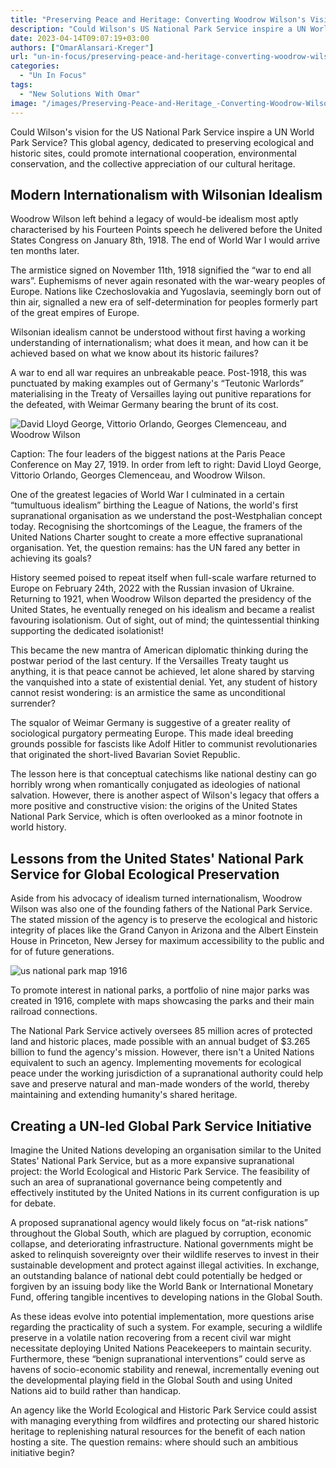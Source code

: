 ```yaml
---
title: "Preserving Peace and Heritage: Converting Woodrow Wilson's Vision into a UN World Park Service"
description: "Could Wilson's US National Park Service inspire a UN World Park Service to preserve ecological and historic sites, promote international cooperation, and appreciate cultural heritage?"
date: 2023-04-14T09:07:19+03:00
authors: ["OmarAlansari-Kreger"]
url: "un-in-focus/preserving-peace-and-heritage-converting-woodrow-wilsons-vision-into-a-un-world-park-service"
categories:
  - "Un In Focus"
tags:
  - "New Solutions With Omar"
image: "/images/Preserving-Peace-and-Heritage_-Converting-Woodrow-Wilsons-Vision-into-a-UN-World-Park-Service.jpg"
---
```


Could Wilson's vision for the US National Park Service inspire a UN World Park Service? This global agency, dedicated to preserving ecological and historic sites, could promote international cooperation, environmental conservation, and the collective appreciation of our cultural heritage.

## **Modern Internationalism with Wilsonian Idealism**

Woodrow Wilson left behind a legacy of would-be idealism most aptly characterised by his Fourteen Points speech he delivered before the United States Congress on January 8th, 1918. The end of World War I would arrive ten months later.

The armistice signed on November 11th, 1918 signified the “war to end all wars”. Euphemisms of never again resonated with the war-weary peoples of Europe. Nations like Czechoslovakia and Yugoslavia, seemingly born out of thin air, signalled a new era of self-determination for peoples formerly part of the great empires of Europe.

Wilsonian idealism cannot be understood without first having a working understanding of internationalism; what does it mean, and how can it be achieved based on what we know about its historic failures?

A war to end all war requires an unbreakable peace. Post-1918, this was punctuated by making examples out of Germany's “Teutonic Warlords” materialising in the Treaty of Versailles laying out punitive reparations for the defeated, with Weimar Germany bearing the brunt of its cost.

![David Lloyd George, Vittorio Orlando, Georges Clemenceau, and Woodrow Wilson](/images/David-Lloyd-George-Vittorio-Orlando-Georges-Clemenceau-and-Woodrow-Wilson-1024x768.jpg)

Caption: The four leaders of the biggest nations at the Paris Peace Conference on May 27, 1919. In order from left to right: David Lloyd George, Vittorio Orlando, Georges Clemenceau, and Woodrow Wilson.


One of the greatest legacies of World War I culminated in a certain “tumultuous idealism” birthing the League of Nations, the world's first supranational organisation as we understand the post-Westphalian concept today. Recognising the shortcomings of the League, the framers of the United Nations Charter sought to create a more effective supranational organisation. Yet, the question remains: has the UN fared any better in achieving its goals?

History seemed poised to repeat itself when full-scale warfare returned to Europe on February 24th, 2022 with the Russian invasion of Ukraine. Returning to 1921, when Woodrow Wilson departed the presidency of the United States, he eventually reneged on his idealism and became a realist favouring isolationism. Out of sight, out of mind; the quintessential thinking supporting the dedicated isolationist!

This became the new mantra of American diplomatic thinking during the postwar period of the last century. If the Versailles Treaty taught us anything, it is that peace cannot be achieved, let alone shared by starving the vanquished into a state of existential denial. Yet, any student of history cannot resist wondering: is an armistice the same as unconditional surrender?

The squalor of Weimar Germany is suggestive of a greater reality of sociological purgatory permeating Europe. This made ideal breeding grounds possible for fascists like Adolf Hitler to communist revolutionaries that originated the short-lived Bavarian Soviet Republic.

The lesson here is that conceptual catechisms like national destiny can go horribly wrong when romantically conjugated as ideologies of national salvation. However, there is another aspect of Wilson's legacy that offers a more positive and constructive vision: the origins of the United States National Park Service, which is often overlooked as a minor footnote in world history.

## **Lessons from the United States' National Park Service for Global Ecological Preservation**

Aside from his advocacy of idealism turned internationalism, Woodrow Wilson was also one of the founding fathers of the National Park Service. The stated mission of the agency is to preserve the ecological and historic integrity of places like the Grand Canyon in Arizona and the Albert Einstein House in Princeton, New Jersey for maximum accessibility to the public and for of future generations.

![us national park map 1916](/images/us-national-park-map-1916-1024x727.jpg)

To promote interest in national parks, a portfolio of nine major parks was created in 1916, complete with maps showcasing the parks and their main railroad connections.


The National Park Service actively oversees 85 million acres of protected land and historic places, made possible with an annual budget of $3.265 billion to fund the agency's mission. However, there isn't a United Nations equivalent to such an agency. Implementing movements for ecological peace under the working jurisdiction of a supranational authority could help save and preserve natural and man-made wonders of the world, thereby maintaining and extending humanity's shared heritage.

## **Creating a UN-led Global Park Service Initiative**

Imagine the United Nations developing an organisation similar to the United States' National Park Service, but as a more expansive supranational project: the World Ecological and Historic Park Service. The feasibility of such an area of supranational governance being competently and effectively instituted by the United Nations in its current configuration is up for debate.

A proposed supranational agency would likely focus on “at-risk nations” throughout the Global South, which are plagued by corruption, economic collapse, and deteriorating infrastructure. National governments might be asked to relinquish sovereignty over their wildlife reserves to invest in their sustainable development and protect against illegal activities. In exchange, an outstanding balance of national debt could potentially be hedged or forgiven by an issuing body like the World Bank or International Monetary Fund, offering tangible incentives to developing nations in the Global South.

As these ideas evolve into potential implementation, more questions arise regarding the practicality of such a system. For example, securing a wildlife preserve in a volatile nation recovering from a recent civil war might necessitate deploying United Nations Peacekeepers to maintain security. Furthermore, these “benign supranational interventions” could serve as havens of socio-economic stability and renewal, incrementally evening out the developmental playing field in the Global South and using United Nations aid to build rather than handicap.

An agency like the World Ecological and Historic Park Service could assist with managing everything from wildfires and protecting our shared historic heritage to replenishing natural resources for the benefit of each nation hosting a site. The question remains: where should such an ambitious initiative begin?
